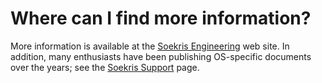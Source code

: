 # Where can I find more information?

More information is available at the
[Soekris Engineering](https://web.archive.org/web/20180610231816/http://www.soekris.com/ "http://www.soekris.com") web site. In addition,
many enthusiasts have been publishing OS-specific documents over the years;
see the [Soekris Support](https://web.archive.org/web/20180610231816/http://www.soekris.com/support.htm "http://www.soekris.com/support.htm") page.

